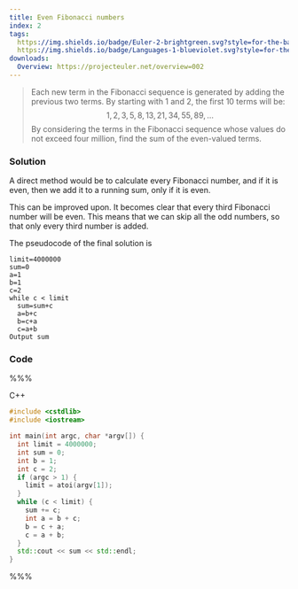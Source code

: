 ```yaml
---
title: Even Fibonacci numbers
index: 2
tags:
  https://img.shields.io/badge/Euler-2-brightgreen.svg?style=for-the-badge: https://projecteuler.net/problem=2
  https://img.shields.io/badge/Languages-1-blueviolet.svg?style=for-the-badge:
downloads:
  Overview: https://projecteuler.net/overview=002
---
```


> Each new term in the Fibonacci sequence is generated by adding the previous
> two terms. By starting with $1$ and $2$, the first 10 terms will be:
> $$
> 1, 2, 3, 5, 8, 13, 21, 34, 55, 89, \ldots
> $$
> By considering the terms in the Fibonacci sequence whose values do not exceed
> four million, find the sum of the even-valued terms.

### Solution

A direct method would be to calculate every Fibonacci number, and if it is
even, then we add it to a running sum, only if it is even.

This can be improved upon. It becomes clear that every third Fibonacci number
will be even. This means that we can skip all the odd numbers, so that only
every third number is added.

The pseudocode of the final solution is
```
limit=4000000
sum=0
a=1
b=1
c=2
while c < limit
  sum=sum+c
  a=b+c
  b=c+a
  c=a+b
Output sum
```

### Code

%%%

C++
```cpp
#include <cstdlib>
#include <iostream>

int main(int argc, char *argv[]) {
  int limit = 4000000;
  int sum = 0;
  int b = 1;
  int c = 2;
  if (argc > 1) {
    limit = atoi(argv[1]);
  }
  while (c < limit) {
    sum += c;
    int a = b + c;
    b = c + a;
    c = a + b;
  }
  std::cout << sum << std::endl;
}
```

%%%
